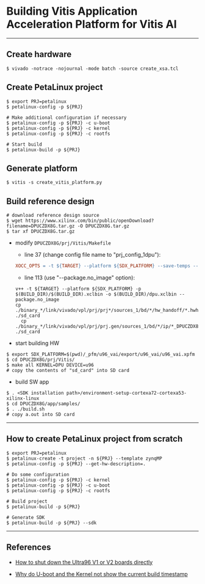 # Building Vitis Application Acceleration Platform for Vitis AI

***

## Create hardware

```shell-session
$ vivado -notrace -nojournal -mode batch -source create_xsa.tcl
```

## Create PetaLinux project

```shell-session
$ export PRJ=petalinux
$ petalinux-config -p ${PRJ}

# Make additional configuration if necessary
$ petalinux-config -p ${PRJ} -c u-boot
$ petalinux-config -p ${PRJ} -c kernel
$ petalinux-config -p ${PRJ} -c rootfs

# Start build
$ petalinux-build -p ${PRJ}
```

## Generate platform

```shell-session
$ vitis -s create_vitis_platform.py

```

## Build reference design

```shell-session
# download reference design source
$ wget https://www.xilinx.com/bin/public/openDownload?filename=DPUCZDX8G.tar.gz -O DPUCZDX8G.tar.gz
$ tar xf DPUCZDX8G.tar.gz
```

- modify ``DPUCZDX8G/prj/Vitis/Makefile``

  - line 37 (change config file name to "prj_config_1dpu"):

  ```makefile
  XOCC_OPTS = -t ${TARGET} --platform ${SDX_PLATFORM} --save-temps --config ${DIR_PRJ}/config_file/prj_config_1dpu
  ```

  - line 113 (use "--package.no_image" option):
  ```
  v++ -t ${TARGET} --platform ${SDX_PLATFORM} -p $(BUILD_DIR)/$(BUILD_DIR).xclbin -o $(BUILD_DIR)/dpu.xclbin --package.no_image
  cp ./binary_*/link/vivado/vpl/prj/prj*/sources_1/bd/*/hw_handoff/*.hwh ./sd_card
	cp ./binary_*/link/vivado/vpl/prj/prj.gen/sources_1/bd/*/ip/*_DPUCZDX8G_1_0/arch.json ./sd_card
  ```

- start building HW

```shell-session
$ export SDX_PLATFORM=$(pwd)/_pfm/u96_vai/export/u96_vai/u96_vai.xpfm
$ cd DPUCZDX8G/prj/Vitis/
$ make all KERNEL=DPU DEVICE=u96
# copy the contents of "sd_card" into SD card
```

- build SW app

```shell-session
$ . <SDK installation path>/environment-setup-cortexa72-cortexa53-xilinx-linux
$ cd DPUCZDX8G/app/samples/
$ . ./build.sh
# copy a.out into SD card
```

***

## How to create PetaLinux project from scratch

```shell-session
$ export PRJ=petalinux
$ petalinux-create -t project -n ${PRJ} --template zynqMP
$ petalinux-config -p ${PRJ} --get-hw-description=.

# Do some configuration
$ petalinux-config -p ${PRJ} -c kernel
$ petalinux-config -p ${PRJ} -c u-boot
$ petalinux-config -p ${PRJ} -c rootfs

# Build project
$ petalinux-build -p ${PRJ}

# Generate SDK
$ petalinux-build -p ${PRJ} --sdk
```

***

## References

- [How to shut down the Ultra96 V1 or V2 boards directly](https://www.xilinx.com/support/answers/76583.html)

- [Why do U-boot and the Kernel not show the current build timestamp](https://www.xilinx.com/support/answers/76559.html)
